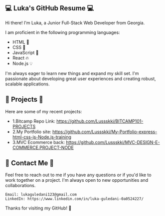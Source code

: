 ## 💻 Luka's GitHub Resume 💻
Hi there! I'm Luka, a Junior Full-Stack Web Developer from Georgia.

I am proficient in the following programming languages:

  - HTML 📝
  - CSS 🎨
  - JavaScript 🚀
  - React 🔥
  - Node.js 💡
   
I'm always eager to learn new things and expand my skill set. I'm passionate about developing great user experiences and creating robust, scalable applications.

## 🚀 Projects 🚀
Here are some of my recent projects:
   - 1.Bitcamp Repo Link: https://github.com/Lussskki/BITCAMP101-PROJECTS
   - 2.My Portfolio site: https://github.com/Lussskki/My-Portfolio-express-html-css-js-Node.js-training 
   - 3.MVC Ecommerce back: https://github.com/Lussskki/MVC-DESIGN-E-COMMERCE.PROJECT-NODE
## 💬 Contact Me 💬
Feel free to reach out to me if you have any questions or if you'd like to work together on a project. I'm always open to new opportunities and collaborations.

    Email: lukaguledani123@gmail.com    
    LinkedIn: https://www.linkedin.com/in/luka-guledani-0a0524227/
   Thanks for visiting my GitHub! 🙌

